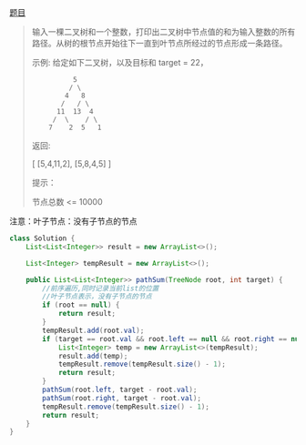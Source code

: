 [题目](https://leetcode-cn.com/problems/er-cha-shu-zhong-he-wei-mou-yi-zhi-de-lu-jing-lcof/)

> 输入一棵二叉树和一个整数，打印出二叉树中节点值的和为输入整数的所有路径。从树的根节点开始往下一直到叶节点所经过的节点形成一条路径。
>
>  
>
> 示例:
> 给定如下二叉树，以及目标和 target = 22，
>
>               5
>              / \
>             4   8
>            /   / \
>           11  13  4
>          /  \    / \
>         7    2  5   1
> 返回:
>
> [
>    [5,4,11,2],
>    [5,8,4,5]
> ]
>
>
> 提示：
>
> 节点总数 <= 10000
>

注意：叶子节点：没有子节点的节点

```java
class Solution {
    List<List<Integer>> result = new ArrayList<>();

    List<Integer> tempResult = new ArrayList<>();

    public List<List<Integer>> pathSum(TreeNode root, int target) {
        //前序遍历,同时记录当前list的位置
        //叶子节点表示，没有子节点的节点
        if (root == null) {
            return result;
        }
        tempResult.add(root.val);
        if (target == root.val && root.left == null && root.right == null) {
            List<Integer> temp = new ArrayList<>(tempResult);
            result.add(temp);
            tempResult.remove(tempResult.size() - 1);
            return result;
        }
        pathSum(root.left, target - root.val);
        pathSum(root.right, target - root.val);
        tempResult.remove(tempResult.size() - 1);
        return result;
    }
}
```

